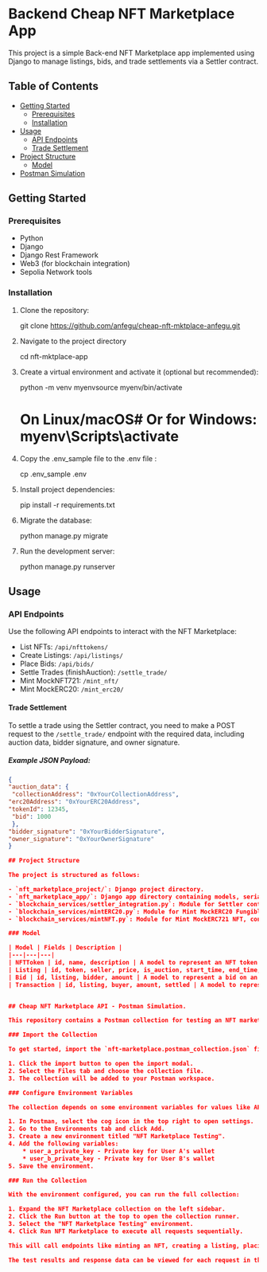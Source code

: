 # Backend Cheap NFT Marketplace App

This project is a simple Back-end NFT Marketplace app implemented using Django to manage listings, bids, and trade settlements via a Settler contract.

## Table of Contents
- [Getting Started](#getting-started)
  - [Prerequisites](#prerequisites)
  - [Installation](#installation)
- [Usage](#usage)
  - [API Endpoints](#api-endpoints)
  - [Trade Settlement](#trade-settlement)
- [Project Structure](#project-structure)
  - [Model](#model)
- [Postman Simulation](#postman-simulation)

## Getting Started

### Prerequisites
- Python
- Django
- Django Rest Framework
- Web3 (for blockchain integration)
- Sepolia Network tools

### Installation

1. Clone the repository:

   git clone https://github.com/anfegu/cheap-nft-mktplace-anfegu.git

2. Navigate to the project directory

	cd nft-mktplace-app

3. Create a virtual environment and activate it (optional but recommended):

	python -m venv myenvsource
 	myenv/bin/activate  
	# On Linux/macOS# Or for Windows: myenv\Scripts\activate

4. Copy the .env_sample file to the .env file	:

	cp .env_sample .env

5. Install project dependencies:

	pip install -r requirements.txt

6. Migrate the database:

	python manage.py migrate

7. Run the development server:

	python manage.py runserver

## Usage

### API Endpoints
Use the following API endpoints to interact with the NFT Marketplace:

- List NFTs: `/api/nfttokens/`
- Create Listings: `/api/listings/`
- Place Bids: `/api/bids/`
- Settle Trades (finishAuction): `/settle_trade/`
- Mint MockNFT721: `/mint_nft/`
- Mint MockERC20: `/mint_erc20/`

#### Trade Settlement

To settle a trade using the Settler contract, you need to make a POST request to the `/settle_trade/` endpoint with the required data, including auction data, bidder signature, and owner signature.

##### Example JSON Payload:

```json
{
"auction_data": {
 "collectionAddress": "0xYourCollectionAddress",
"erc20Address": "0xYourERC20Address",
"tokenId": 12345,
 "bid": 1000
 },
"bidder_signature": "0xYourBidderSignature",
"owner_signature": "0xYourOwnerSignature"
}

## Project Structure

The project is structured as follows:

- `nft_marketplace_project/`: Django project directory.
- `nft_marketplace_app/`: Django app directory containing models, serializers, views, and URLs.
- `blockchain_services/settler_integration.py`: Module for Settler contract integration.
- `blockchain_services/mintERC20.py`: Module for Mint MockERC20 Fungible Token, contract integration.
- `blockchain_services/mintNFT.py`: Module for Mint MockERC721 NFT, contract integration.

### Model

| Model | Fields | Description |
|---|---|---|
| NFTToken | id, name, description | A model to represent an NFT token. |
| Listing | id, token, seller, price, is_auction, start_time, end_time, current_highest_bid | A model to represent a listing for an NFT token. |
| Bid | id, listing, bidder, amount | A model to represent a bid on an NFT token listing. |
| Transaction | id, listing, buyer, amount, settled | A model to represent a transaction for an NFT token purchase. |


## Cheap NFT Marketplace API - Postman Simulation.

This repository contains a Postman collection for testing an NFT marketplace API.

### Import the Collection

To get started, import the `nft-marketplace.postman_collection.json` file into Postman:

1. Click the import button to open the import modal.
2. Select the Files tab and choose the collection file.
3. The collection will be added to your Postman workspace.

### Configure Environment Variables

The collection depends on some environment variables for values like API keys:

1. In Postman, select the cog icon in the top right to open settings.
2. Go to the Environments tab and click Add.
3. Create a new environment titled "NFT Marketplace Testing".
4. Add the following variables:
    * user_a_private_key - Private key for User A's wallet
    * user_b_private_key - Private key for User B's wallet
5. Save the environment.

### Run the Collection

With the environment configured, you can run the full collection:

1. Expand the NFT Marketplace collection on the left sidebar.
2. Click the Run button at the top to open the collection runner.
3. Select the "NFT Marketplace Testing" environment.
4. Click Run NFT Marketplace to execute all requests sequentially.

This will call endpoints like minting an NFT, creating a listing, placing bids, and settling trades end-to-end.

The test results and response data can be viewed for each request in the collection runner.

